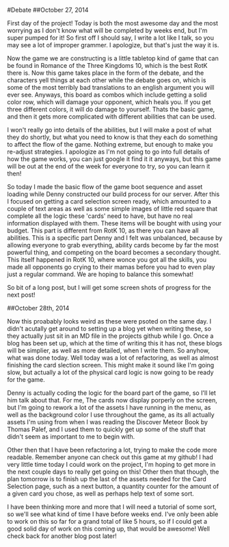 #Debate
##October 27, 2014

First day of the project!  Today is both the most awesome day and the most worrying as I don't know what will be completed by weeks end, but I'm super pumped for it!  So first off I should say, I write a lot like I talk, so you may see a lot of improper grammer.  I apologize, but that's just the way it is. 

Now the game we are constructing is a little tabletop kind of game that can be found in Romance of the Three Kingdoms 10, which is the best RotK there is.  Now this game takes place in the form of the debate, and the characters yell things at each other while the debate goes on, which is some of the most terribly bad translations to an english argument you will ever see.  Anyways, this board as combos which include getting a solid color row, which will damage your opponent, which heals you.  If you get three different colors, it will do damage to yourself.  Thats the basic game, and then it gets more complicated with different abilities that can be used.  

I won't really go into details of the abilities, but I will make a post of what they do shortly, but what you need to know is that they each do something to affect the flow of the game.  Nothing extreme, but enough to make you re-adjust strategies.  I apologize as I'm not going to go into full details of how the game works, you can just google it find it it anyways, but this game will be out at the end of the week for everyone to try, so you can learn it then!

 So today I made the basic flow of the game boot sequence and asset loading while Denny constructed our build process for our server.  After this I focused on getting a card selection screen ready, which amounted to a couple of text areas as well as some simple images of little red square that complete all the logic these 'cards' need to have, but have no real information displayed with them.  These items will be bought with using your budget.  This part is different from RotK 10, as there you can have all abilities.  This is a specific part Denny and I felt was unbalanced, because by allowing everyone to grab everything, ability cards become by far the most powerful thing, and competing on the board becomes a secondary thought.  This itself happened in RotK 10, where wonce you got all the skills, you made all opponents go crying to their mamas before you had to even play just a regular command.  We are hoping to balance this somewhat!

 So bit of a long post, but I will get some screen shots of progress for the next post!

 ##October 28th, 2014

 Now this proabably looks weird as these were psoted on the same day. I didn't acutally get around to setting up a blog yet when writing these, so they actually just sit in an MD file in the projects github while I go.  Once a blog has been set up, which at the time of writing this it has not, these blogs will be simplier, as well as more detailed, when I write them.  So anyhow, what was done today.  Well today was a lot of refactoring, as well as almost finishing the card slection screen.  This might make it sound like I'm going slow, but actually a lot of the physical card logic is now going to be ready for the game.  

 Denny is actually coding the logic for the board part of the game, so I'll let him talk about that.  For me, The cards now display porperly on the screen, but I'm going to rework a lot of the assets I have running in the menu, as well as the background color I use throughout the game, as its all actually assets I'm using from when I was reading the Discover Meteor Book by Thomas Palef, and I used them to quickly get up some of the stuff that didn't seem as important to me to begin with.

Other then that I have been refactoring a lot, trying to make the code more readable.  Remember anyone can check out this game at my github!  I had very little time today I could work on the project, I'm hoping to get more in the next couple days to really get going on this!  Other then that though, the plan tomorrow is to finish up the last of the assets needed for the Card Selection page, such as a next button, a quantity counter for the amount of a given card you chose, as well as perhaps help text of some sort.  

I have been thinking more and more that I will need a tutorial of some sort, so we'll see what kind of time I have before weeks end.  I've only been able to work on this so far for a grand total of like 5 hours, so if I could get a good solid day of work on this coming up, that would be awesome!  Well check back for another blog post later!
